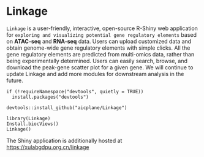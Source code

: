 # Linkage

`Linkage` is a user-friendly, interactive, open-source R-Shiny web application for `exploring and visualizing potential gene regulatory elements` based on **ATAC-seq** and **RNA-seq** data. Users can upload customized data and obtain genome-wide gene regulatory elements with simple clicks. All the gene regulatory elements are predicted from multi-omics data, rather than being experimentally determined. Users can easily search, browse, and download the peak-gene scatter plot for a given gene. We will continue to update Linkage and add more modules for downstream analysis in the future.

```         
if (!requireNamespace("devtools", quietly = TRUE))
  install.packages("devtools")

devtools::install_github("aicplane/Linkage")
```

```         
library(Linkage)
Install.biocViews()
Linkage()
```

The Shiny application is additionally hosted at <https://xulabgdpu.org.cn/linkage>
